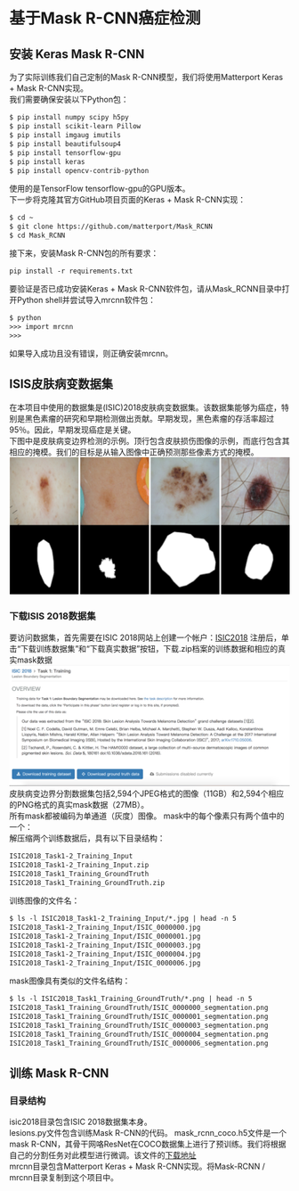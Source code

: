 # 基于Mask R-CNN癌症检测
## 安装 Keras Mask R-CNN
为了实际训练我们自己定制的Mask R-CNN模型，我们将使用Matterport Keras + Mask R-CNN实现。<br>
我们需要确保安装以下Python包：<br>
```
$ pip install numpy scipy h5py
$ pip install scikit-learn Pillow
$ pip install imgaug imutils
$ pip install beautifulsoup4
$ pip install tensorflow-gpu
$ pip install keras
$ pip install opencv-contrib-python
```
使用的是TensorFlow tensorflow-gpu的GPU版本。 <br>
下一步将克隆其官方GitHub项目页面的Keras + Mask R-CNN实现：<br>
```
$ cd ~
$ git clone https://github.com/matterport/Mask_RCNN
$ cd Mask_RCNN
```
接下来，安装Mask R-CNN包的所有要求：<br>
```
pip install -r requirements.txt
```
要验证是否已成功安装Keras + Mask R-CNN软件包，请从Mask_RCNN目录中打开Python shell并尝试导入mrcnn软件包：<br>
```
$ python
>>> import mrcnn
>>>
```
如果导入成功且没有错误，则正确安装mrcnn。<br>
## ISIS皮肤病变数据集
在本项目中使用的数据集是(ISIC)2018皮肤病变数据集。该数据集能够为癌症，特别是黑色素瘤的研究和早期检测做出贡献。早期发现，黑色素瘤的存活率超过95％。因此，早期发现癌症是关键。<br>
下图中是皮肤病变边界检测的示例。顶行包含皮肤损伤图像的示例，而底行包含其相应的掩模。我们的目标是从输入图像中正确预测那些像素方式的掩模。<br>
![](https://github.com/czwinner/DeepLearning/blob/master/mask_rcnn/pictures/%E5%B1%8F%E5%B9%95%E5%BF%AB%E7%85%A7%202019-09-03%20%E4%B8%8A%E5%8D%888.27.50.png)
### 下载ISIS 2018数据集
要访问数据集，首先需要在ISIC 2018网站上创建一个帐户：[ISIC2018](https://challenge.kitware.com/#phase/5abcb19a56357d0139260e53)
注册后，单击“下载训练数据集”和“下载真实数据”按钮，下载.zip档案的训练数据和相应的真实mask数据<br>
![](https://github.com/czwinner/DeepLearning/blob/master/mask_rcnn/pictures/3.png)
皮肤病变边界分割数据集包括2,594个JPEG格式的图像（11GB）和2,594个相应的PNG格式的真实mask数据（27MB）。<br>
所有mask都被编码为单通道（灰度）图像。 mask中的每个像素只有两个值中的一个：<br>
解压缩两个训练数据后，具有以下目录结构：
```
ISIC2018_Task1-2_Training_Input
ISIC2018_Task1-2_Training_Input.zip
ISIC2018_Task1_Training_GroundTruth
ISIC2018_Task1_Training_GroundTruth.zip
```
训练图像的文件名：
```
$ ls -l ISIC2018_Task1-2_Training_Input/*.jpg | head -n 5
ISIC2018_Task1-2_Training_Input/ISIC_0000000.jpg
ISIC2018_Task1-2_Training_Input/ISIC_0000001.jpg
ISIC2018_Task1-2_Training_Input/ISIC_0000003.jpg
ISIC2018_Task1-2_Training_Input/ISIC_0000004.jpg
ISIC2018_Task1-2_Training_Input/ISIC_0000006.jpg
```
mask图像具有类似的文件名结构：
```
$ ls -l ISIC2018_Task1_Training_GroundTruth/*.png | head -n 5
ISIC2018_Task1_Training_GroundTruth/ISIC_0000000_segmentation.png
ISIC2018_Task1_Training_GroundTruth/ISIC_0000001_segmentation.png
ISIC2018_Task1_Training_GroundTruth/ISIC_0000003_segmentation.png
ISIC2018_Task1_Training_GroundTruth/ISIC_0000004_segmentation.png
ISIC2018_Task1_Training_GroundTruth/ISIC_0000006_segmentation.png
```

## 训练 Mask R-CNN
### 目录结构
isic2018目录包含ISIC 2018数据集本身。<br>
lesions.py文件包含训练Mask R-CNN的代码。
mask_rcnn_coco.h5文件是一个mask R-CNN，其骨干网咯ResNet在COCO数据集上进行了预训练。我们将根据自己的分割任务对此模型进行微调。该文件的[下载地址](https://github.com/matterport/Mask_RCNN/releases)<br>
mrcnn目录包含Matterport Keras + Mask R-CNN实现。将Mask-RCNN / mrcnn目录复制到这个项目中。
